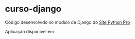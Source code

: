 # curso-django
Código desenvolvido no módulo de Django do [Site Python Pro](www.python.pro.br)

Aplicação disponível em 



